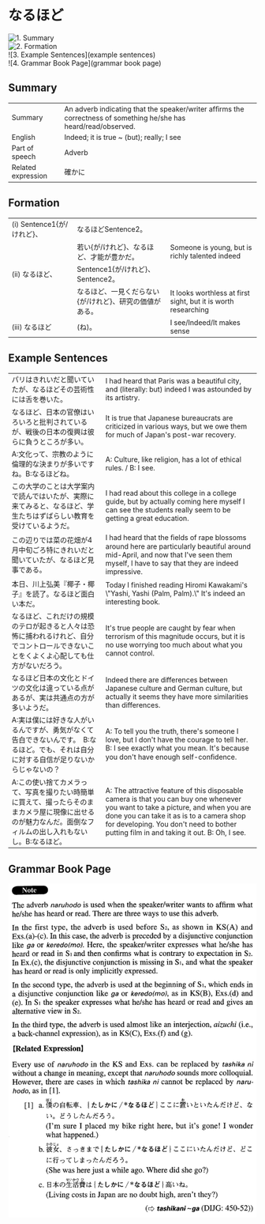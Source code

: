 # なるほど

![1. Summary](summary)<br>
![2. Formation](formation)<br>
![3. Example Sentences](example sentences)<br>
![4. Grammar Book Page](grammar book page)<br>


## Summary

<table><tr>   <td>Summary</td>   <td>An adverb indicating that the speaker/writer afﬁrms the correctness of something he/she has heard/read/observed.</td></tr><tr>   <td>English</td>   <td>Indeed; it is true ~ (but); really; I see</td></tr><tr>   <td>Part of speech</td>   <td>Adverb</td></tr><tr>   <td>Related expression</td>   <td>確かに</td></tr></table>

## Formation

<table class="table"><tbody><tr class="tr head"><td class="td"><span class="numbers">(i)</span> <span class="bold">Sentence1{が/けれど}、</span></td><td class="td"><span class="concept">なるほど</span><span>Sentence2。</span></td><td class="td"></td></tr><tr class="tr"><td class="td"></td><td class="td"><span>若い{が/けれど}、</span><span class="concept">なるほど</span><span>、才能が豊かだ。</span></td><td class="td"><span>Someone is young, but is richly talented indeed</span></td></tr><tr class="tr head"><td class="td"><span class="numbers">(ii)</span> <span class="concept">なるほど</span><span class="bold">、</span></td><td class="td"><span class="concept"></span><span>Sentence1{が/けれど}、Sentence2。</span></td><td class="td"></td></tr><tr class="tr"><td class="td"></td><td class="td"><span class="concept">なるほど</span><span>、一見くだらない{が/けれど}、研究の価値がある。</span></td><td class="td"><span>It looks worthless at first sight, but it is worth researching</span></td></tr><tr class="tr head"><td class="td"><span class="numbers">(iii)</span> <span class="concept">なるほど</span></td><td class="td"><span class="concept"></span><span>(ね)。</span></td><td class="td"><span>I see/Indeed/It makes sense</span></td></tr></tbody></table>

## Example Sentences

<table><tr>   <td>パリはきれいだと聞いていたが、なるほどその芸術性には舌を巻いた。</td>   <td>I had heard that Paris was a beautiful city, and (literally: but) indeed I was astounded by its artistry.</td></tr><tr>   <td>なるほど、日本の官僚はいろいろと批判されているが、戦後の日本の復興は彼らに負うところが多い。</td>   <td>It is true that Japanese bureaucrats are criticized in various ways, but we owe them for much of Japan's post-war recovery.</td></tr><tr>   <td>A:文化って、宗教のように倫理的な決まりが多いですね。B:なるほどね。</td>   <td>A: Culture, like religion, has a lot of ethical rules. / B: I see.</td></tr><tr>   <td>この大学のことは大学案内で読んではいたが、実際に来てみると、なるほど、学生たちはずばらしい教育を受けているようだ。</td>   <td>I had read about this college in a college guide, but by actually coming here myself I can see the students really seem to be getting a great education.</td></tr><tr>   <td>この辺りでは菜の花畑が4月中旬ごろ特にきれいだと聞いていたが、なるほど見事である。</td>   <td>I had heard that the ﬁelds of rape blossoms around here are particularly beautiful around mid-April, and now that I've seen them myself, I have to say that they are indeed impressive.</td></tr><tr>   <td>本日、川上弘美『椰子・椰子』を読了。なるほど面白い本だ。</td>   <td>Today I finished reading Hiromi Kawakami's \"Yashi, Yashi (Palm, Palm).\" It's indeed an interesting book.</td></tr><tr>   <td>なるほど、これだけの規模のテロが起きると人々は恐怖に捕われるけれど、自分でコントロールできないことをくよくよ心配しても仕方がないだろう。</td>   <td>It's true people are caught by fear when terrorism of this magnitude occurs, but it is no use worrying too much about what you cannot control.</td></tr><tr>   <td>なるほど日本の文化とドイツの文化は違っている点があるが、実は共通点の方が多いようだ。</td>   <td>Indeed there are differences between Japanese culture and German culture, but actually it seems they have more similarities than differences.</td></tr><tr>   <td>A:実は僕には好きな人がいるんですが、勇気がなくて告白できないんです。　B:なるほど。でも、それは自分に対する自信が足りないからじゃないの？</td>   <td>A: To tell you the truth, there's someone I love, but I don't have the courage to tell her. B: I see exactly what you mean. It's because you don't have enough self-conﬁdence.</td></tr><tr>   <td>A:この使い捨てカメラって、写真を撮りたい時簡単に買えて、撮ったらそのままカメラ屋に現像に出せるのが魅力なんだ。面倒なフィルムの出し入れもないし。B:なるほど。</td>   <td>A: The attractive feature of this disposable camera is that you can buy one whenever you want to take a picture, and when you are done you can take it as is to a camera shop for developing. You don't need to bother putting film in and taking it out. B: Oh, I see.</td></tr></table>

## Grammar Book Page

![](../img/Advancedなるほど.png)

